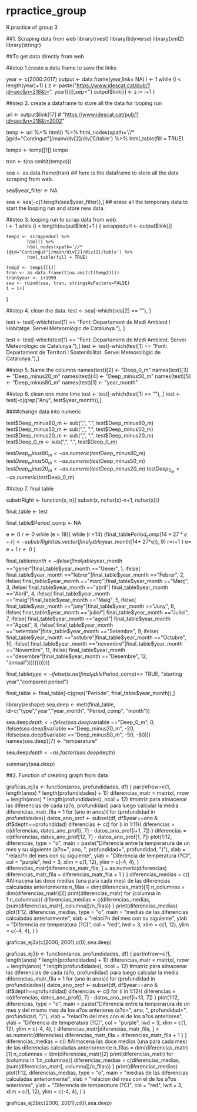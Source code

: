 # rpractice_group
R practice of group 3

##1. Scraping data from web
library(rvest)
library(tidyverse)
library(xml2)
library(stringr)


##To get data directly from web

##step 1.create a data frame to save the links 

year <- c(2000:2017)
output <- data.frame(year,link= NA)
i <- 1
while (i < length(year)+1)
{ z <- paste("https://www.idescat.cat/pub/?id=aec&n=218&t=", year[[i]],sep='')
output$link[i] <- z
i= i+1
}

##step 2. create a dataframe to store all the data for looping run

url <- output$link[17] # "https://www.idescat.cat/pub/?id=aec&n=218&t=2002"

temp <- url %>%
  html() %>%
  html_nodes(xpath='//*[@id="Contingut"]/main/div[2]/div[1]/table') %>%
  html_table(fill = TRUE)

tempo <- temp[[1]]
tempo

tran <- t(na.omit(t(tempo)))

sea <- as.data.frame(tran) ## here is the dataframe to store all the data scraping from web. 

sea$year_filter <- NA

sea <- sea[-c(1:length(sea$year_filter)),] ## erase all the temporary data to start the looping run and store new data. 


##step 3. looping run to scrap data from web.  
i <- 1
while (i < length(output$link)+1 ) {
     scrappedurl <- output$link[i]
     
    temp1 <- scrappedurl %>%
            html() %>%
            html_nodes(xpath='//*[@id="Contingut"]/main/div[2]/div[1]/table') %>%
            html_table(fill = TRUE)
    
    temp2 <- temp1[[1]]
    tran <- as.data.frame(t(na.omit(t(temp2))))
    tran$year <- i+1999
    sea <- rbind(sea, tran, stringsAsFactors=FALSE)
    i = i+1
}



##step 4. clean the data. 
test <- sea[-which(sea[2] == ""), ]

test <- test[-which(test[1] == "Font: Departament de Medi Ambient i Habitatge. Servei Meteorològic de Catalunya."), ]

test <- test[-which(test[1] == "Font: Departament de Medi Ambient. Servei Meteorològic de Catalunya."),]
test <- test[-which(test[1] == "Font: Departament de Territori i Sostenibilitat. Servei Meteorològic de Catalunya."),]

##step 5. Name the columns
names(test)[2] <- "Deep_0_m"
names(test)[3] <- "Deep_minus20_m"
names(test)[4] <- "Deep_minus50_m"
names(test)[5] <- "Deep_minus80_m"
names(test)[1] <- "year_month"

##step 6. clean one more time
test <- test[-which(test[1] == ""), ]
test <- test[-c(grep("Any", test$year_month)),]

####change data into numeric

test$Deep_minus80_m <- sub(",", ".", test$Deep_minus80_m)
test$Deep_minus50_m <- sub(",", ".", test$Deep_minus50_m)
test$Deep_minus20_m <- sub(",", ".", test$Deep_minus20_m)
test$Deep_0_m <- sub(",", ".", test$Deep_0_m)


test$Deep_minus80_m <- as.numeric(test$Deep_minus80_m)
test$Deep_minus50_m <- as.numeric(test$Deep_minus50_m)
test$Deep_minus20_m <- as.numeric(test$Deep_minus20_m)
test$Deep_0_m <- as.numeric(test$Deep_0_m)



##step 7. final table 

substrRight <- function(x, n){
  substr(x, nchar(x)-n+1, nchar(x))}



final_table <- test

final_table$Period_comp <- NA


e <- 0
r <- 0
while (e < 18){
  while (r <14)
    {final_table$Period_comp[14+27*e+r] <- substrRight(as.vector(final_table$year_month[14+ 27*e]), 9)
    r=r+1
  }
  e= e + 1
  r <- 0
}


final_table$month <-  ifelse(final_table$year_month =="gener"|final_table$year_month =="Gener", 1, 
                           ifelse( final_table$year_month =="febrer"|final_table$year_month =="Febrer", 2,
                                   ifelse( final_table$year_month =="març"|final_table$year_month =="Març", 3,
                                           ifelse( final_table$year_month =="abril"| final_table$year_month =="Abril", 4,
                                                   ifelse( final_table$year_month =="maig"|final_table$year_month =="Maig", 5,
                                                           ifelse( final_table$year_month =="juny"|final_table$year_month =="Juny", 6,
                                                                   ifelse( final_table$year_month =="juliol"| final_table$year_month =="Juliol", 7,
                                                                           ifelse( final_table$year_month =="agost"| final_table$year_month =="Agost", 8,
                                                                                   ifelse( final_table$year_month =="setembre"|final_table$year_month =="Setembre", 9,
                                                                                           ifelse( final_table$year_month =="octubre"|final_table$year_month =="Octubre", 10,
                                                                                                   ifelse( final_table$year_month =="novembre"|final_table$year_month =="Novembre", 11,
                                                                                                           ifelse( final_table$year_month =="desembre"|final_table$year_month =="Desembre", 12, "annual"))))))))))))







final_table$type <- ifelse( is.na(final_table$Period_comp)== TRUE, "starting year","compared period")

final_table <- final_table[-c(grep("Període", final_table$year_month)),]


library(reshape)
sea.deep <- melt(final_table, id=c("type","year","year_month", "Period_comp", "month"))

sea.deep$depth <- ifelse(sea.deep$variable =="Deep_0_m", 0,
                         ifelse(sea.deep$variable =="Deep_minus20_m", -20,
                                ifelse(sea.deep$variable =="Deep_minus50_m", -50, -80)))
names(sea.deep)[7] <- "temperature"

sea.deep$depth <- as.factor(sea.deep$depth)

summary(sea.deep)

##2. Function of creating graph from data 

graficas_ej3a <- function(anos, profundidades, df) {
  par(mfrow=c(1, length(anos) * length(profundidades) + 1))
  diferencias_matr = matrix(, nrow = length(anos) * length(profundidades), ncol = 12) #matriz para almacenar las diferencias de cada (a?o, profundidad) para luego calcular la media
  diferencias_matr_fila = 1
  for (ano in anos){
    for (profundidad in profundidades){
      datos_ano_prof <- subset(df, df$year==ano & df$depth==profundidad)
      diferencias <- c()
      for (i in 1:11){
        diferencias = c(diferencias, datos_ano_prof[i, 7] - datos_ano_prof[i+1, 7])
      }
      diferencias = c(diferencias, datos_ano_prof[12, 7] - datos_ano_prof[1, 7])
      plot(1:12, diferencias, type = "o",
           main = paste("Diferencia entre la temperarura de un mes y su siguiente (a?o=", ano, ", profundidad=", profundidad, ")"),
           xlab = "relaci?n del mes con su siguiente",
           ylab = "Diferencia de temperatura (?C)",
           col = "purple",
           lwd = 3,
           xlim = c(1, 12),
           ylim = c(-4, 4),
      )
      diferencias_matr[diferencias_matr_fila, ] = as.numeric(diferencias)
      diferencias_matr_fila = diferencias_matr_fila + 1
    }
  }
  diferencias_medias = c() #Almacena las doce medias (una para cada mes) de las diferencias calculadas anteriormente
  n_filas = dim(diferencias_matr)[1]
  n_columnas = dim(diferencias_matr)[2]
  print(diferencias_matr)
  for (columna in 1:n_columnas){
    diferencias_medias = c(diferencias_medias, (sum(diferencias_matr[, columna])/n_filas))
  }
  print(diferencias_medias)
  plot(1:12, diferencias_medias, type = "o",
       main = "medias de las diferencias calculadas anteriormente",
       xlab = "relaci?n del mes con su siguiente",
       ylab = "Diferencia de temperatura (?C)",
       col = "red",
       lwd = 3,
       xlim = c(1, 12),
       ylim = c(-4, 4),
  )
}

graficas_ej3a(c(2000, 2001),c(0),sea.deep)




graficas_ej3b <- function(anos, profundidades, df) {
  par(mfrow=c(1, length(anos) * length(profundidades) + 1))
  diferencias_matr = matrix(, nrow = length(anos) * length(profundidades), ncol = 12) #matriz para almacenar las diferencias de cada (a?o, profundidad) para luego calcular la media
  diferencias_matr_fila = 1
  for (ano in anos){
    for (profundidad in profundidades){
      datos_ano_prof <- subset(df, df$year==ano & df$depth==profundidad)
      diferencias <- c()
      for (i in 1:12){
        diferencias = c(diferencias, datos_ano_prof[i, 7] - datos_ano_prof[i+13, 7])
      }
      plot(1:12, diferencias, type = "o",
           main = paste("Diferencia entre la temperarura de un mes y del mismo mes de los a?os anteriores (a?o=", ano, ", profundidad=", profundidad, ")"),
           xlab = "relaci?n del mes con el de los a?os anteriores",
           ylab = "Diferencia de temperatura (?C)",
           col = "purple",
           lwd = 3,
           xlim = c(1, 12),
           ylim = c(-4, 4),
      )
      diferencias_matr[diferencias_matr_fila, ] = as.numeric(diferencias)
      diferencias_matr_fila = diferencias_matr_fila + 1
    }
  }
  diferencias_medias = c() #Almacena las doce medias (una para cada mes) de las diferencias calculadas anteriormente
  n_filas = dim(diferencias_matr)[1]
  n_columnas = dim(diferencias_matr)[2]
  print(diferencias_matr)
  for (columna in 1:n_columnas){
    diferencias_medias = c(diferencias_medias, (sum(diferencias_matr[, columna])/n_filas))
  }
  print(diferencias_medias)
  plot(1:12, diferencias_medias, type = "o",
       main = "medias de las diferencias calculadas anteriormente",
       xlab = "relacion del mes con el de los a?os anteriores",
       ylab = "Diferencia de temperatura (?C)",
       col = "red",
       lwd = 3,
       xlim = c(1, 12),
       ylim = c(-4, 4),
  )
}

graficas_ej3b(c(2000, 2001),c(0),sea.deep)
